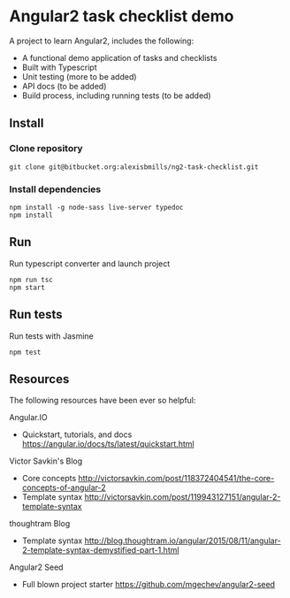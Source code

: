 # Angular2 task checklist demo
A project to learn Angular2, includes the following:
- A functional demo application of tasks and checklists
- Built with Typescript
- Unit testing (more to be added)
- API docs (to be added)
- Build process, including running tests (to be added)

## Install
### Clone repository
```
git clone git@bitbucket.org:alexisbmills/ng2-task-checklist.git
```
### Install dependencies
```
npm install -g node-sass live-server typedoc
npm install
```

## Run
Run typescript converter and launch project
```
npm run tsc
npm start
```

## Run tests
Run tests with Jasmine
```
npm test
```

## Resources
The following resources have been ever so helpful:

Angular.IO
- Quickstart, tutorials, and docs https://angular.io/docs/ts/latest/quickstart.html

Victor Savkin's Blog
- Core concepts http://victorsavkin.com/post/118372404541/the-core-concepts-of-angular-2
- Template syntax http://victorsavkin.com/post/119943127151/angular-2-template-syntax

thoughtram Blog
- Template syntax http://blog.thoughtram.io/angular/2015/08/11/angular-2-template-syntax-demystified-part-1.html

Angular2 Seed
- Full blown project starter https://github.com/mgechev/angular2-seed